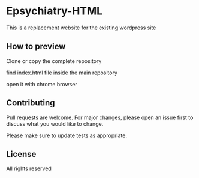 # Epsychiatry-HTML
This is a replacement website for the existing wordpress site

## How to preview 
Clone or copy the complete repository

find index.html file inside the main repository

open it with chrome browser

## Contributing
Pull requests are welcome. For major changes, please open an issue first to discuss what you would like to change.

Please make sure to update tests as appropriate.

## License
All rights reserved
